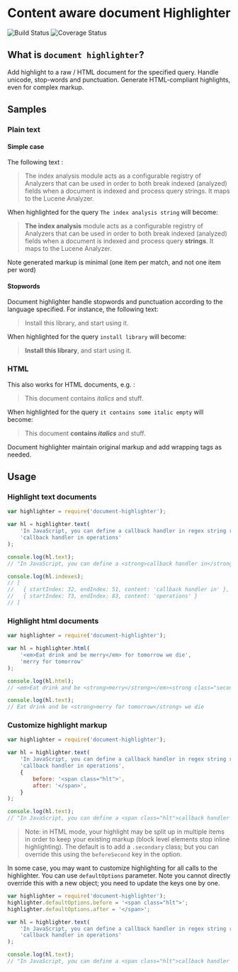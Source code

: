 Content aware document Highlighter
=======================
![Build Status](https://travis-ci.org/Neamar/document-highlighter.png)
![Coverage Status](https://coveralls.io/repos/Neamar/document-highlighter/badge.png?branch=master)

## What is `document highlighter`?
Add highlight to a raw / HTML document for the specified query. Handle unicode, stop-words and punctuation.
Generate HTML-compliant highlights, even for complex markup.

## Samples
### Plain text
#### Simple case
The following text :

> The index analysis module acts as a configurable registry of Analyzers that can be used in order to both break indexed (analyzed) fields when a document is indexed and process query strings. It maps to the Lucene Analyzer.

When highlighted for the query `The index analysis string` will become:

> **The index analysis** module acts as a configurable registry of Analyzers that can be used in order to both break indexed (analyzed) fields when a document is indexed and process query **strings**. It maps to the Lucene Analyzer.

Note generated markup is minimal (one item per match, and not one item per word)

#### Stopwords
Document highlighter handle stopwords and punctuation according to the language specified. For instance, the following text:

> Install this library, and start using it.

When highlighted for the query `install library` will become:

> **Install this library**, and start using it.

### HTML
This also works for HTML documents, e.g. :

> This document contains _italics_ and stuff.

When highlighted for the query `it contains some italic empty` will become:
> This document **contains _italics_** and stuff.

Document highlighter maintain original markup and add wrapping tags as needed.

## Usage
### Highlight text documents
```javascript
var highlighter = require('document-highlighter');

var hl = highlighter.text(
    'In JavaScript, you can define a callback handler in regex string replace operations',
    'callback handler in operations'
);

console.log(hl.text);
// "In JavaScript, you can define a <strong>callback handler in</strong> regex string replace <strong>operations</strong>"

console.log(hl.indexes);
// [
//   { startIndex: 32, endIndex: 51, content: 'callback handler in' },
//   { startIndex: 73, endIndex: 83, content: 'operations' } 
// ]
```

### Highlight html documents
```javascript
var highlighter = require('document-highlighter');

var hl = highlighter.html(
    '<em>Eat drink and be merry</em> for tomorrow we die',
    'merry for tomorrow'
);

console.log(hl.html);
// <em>Eat drink and be <strong>merry</strong></em><strong class="secondary"> for tomorrow</strong> we die

console.log(hl.text);
// Eat drink and be <strong>merry for tomorrow</strong> we die
```

### Customize highlight markup
```javascript
var highlighter = require('document-highlighter');

var hl = highlighter.text(
    'In JavaScript, you can define a callback handler in regex string replace operations',
    'callback handler in operations',
    {
        before: '<span class="hlt">',
        after: '</span>',
    }
);

console.log(hl.text);
// "In JavaScript, you can define a <span class="hlt">callback handler in</span> regex string replace <span class="hlt">operations</span>"
```

> Note: in HTML mode, your highlight may be split up in multiple items in order to keep your existing markup (block level elements stop inline highlighting). The default is to add a `.secondary` class; but you can override this using the `beforeSecond` key in the option.

In some case, you may want to customize highlighting for all calls to the highlighter. You can use `defaultOptions` parameter. Note you cannot directly override this with a new object; you need to update the keys one by one.

```javascript
var highlighter = require('document-highlighter');
highlighter.defaultOptions.before = '<span class="hlt">';
highlighter.defaultOptions.after = '</span>';

var hl = highlighter.text(
    'In JavaScript, you can define a callback handler in regex string replace operations',
    'callback handler in operations'
);

console.log(hl.text);
// "In JavaScript, you can define a <span class="hlt">callback handler in</span> regex string replace <span class="hlt">operations</span>"
```
